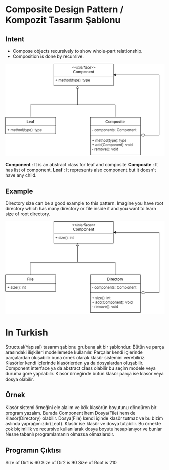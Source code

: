 # Composite Design Pattern / Kompozit Tasarım Şablonu
## Intent
 - Compose objects recursively to show whole-part relationship.
 - Composition is done by recursive.
 
![Strategy Pattern uml diagram](https://github.com/necatiakbasoglu/Design-Patterns/blob/master/Composite/composite.png)

**Component** : It is an abstract class for leaf and composite
**Composite** : It has list of component. 
**Leaf** : It represents also component but it doesn't have any child.

## Example
Directory size can be a good example to this pattern. Imagine you have root directory which has many directory or file inside it
and you want to learn size of root directory. 

![Composite Pattern uml diagram](https://github.com/necatiakbasoglu/Design-Patterns/blob/master/Composite/directory.png)

# In Turkish
Structual(Yapısal) tasarım şablonu grubuna ait bir şablondur. Bütün ve parça arasındaki ilişkileri
modellemede kullanılır. Parçalar kendi içlerinde parçalardan oluşabilir buna örnek olarak klasör sistemini
verebiliriz. Klasörler kendi içlerinde klasörlerden ya da dosyalardan oluşabilir. Component interface ya da abstract class
olabilir bu seçim modele veya duruma göre yapılabilir. Klasör örneğinde bütün klasör parça ise klasör veya dosya olabilir.
## Örnek
Klasör sistemi örneğini ele alalım ve kök klasörün boyutunu döndüren bir program yazalım. Burada Component hem Dosya(File)
hem de Klasör(Directory) olabilir. Dosya(File) kendi içinde klasör tutmaz ve bu bizim aslında yaprağımızdır(Leaf). Klasör ise
klasör ve dosya tutabilir. Bu örnekte çok biçimlilik ve recursive kullanılarak dosya boyutu hesaplanıyor ve bunlar Nesne tabanlı
programlamanın olmazsa olmazlarıdır. 
 
## Programın Çıktısı
Size of Dir1 is 60
Size of Dir2 is 90
Size of Root is 210
